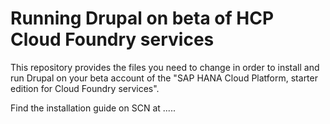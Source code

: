 # Running Drupal on beta of HCP Cloud Foundry services

This repository provides the files you need to change in order to install and run Drupal on your beta account of the "SAP HANA Cloud Platform, starter edition for Cloud Foundry services".

Find the installation guide on SCN at .....